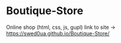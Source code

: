 # Boutique-Store
Online shop (html, css, js, gupl) 
link to site -> https://swed0ua.github.io/Boutique-Store/
